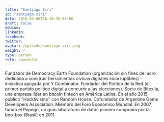 ```yaml
---
title: "Santiago Siri"
id: "santiago-siri"
date: 2018-03-06T16:10:35-03:00
draft: false
medium:
linkedin:
facebook:
twitter:
avatar: /uploads/santiago-siri.png
weight: 7
type: person
role: counselor
---
```


Fundador de Democracy Earth Foundation (organización sin fines de lucro dedicada a construir herramientas cívicas digitales incorruptibles) - iniciativa apoyada por Y Combinator. Fundador del Partido de la Red (el primer partido político digital a concurrir a las elecciones). Socio de Bitex.la, una empresa líder en bitcoin fintech en América Latina. En el año 2015, publicó "Hacktivismo" con Random House. Cofundador de Argentine Game Developers Association. Miembro del Foro Económico Mundial. En 2007, fundó el Popego, un gran laboratorio de datos pionero comprado por la boo-box (Brasil) en 2011.
